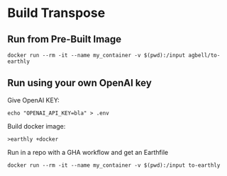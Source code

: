<!-- markdownlint-disable -->
# Build Transpose

## Run from Pre-Built Image

```
docker run --rm -it --name my_container -v $(pwd):/input agbell/to-earthly
```

## Run using your own OpenAI key

Give OpenAI KEY:
```
echo "OPENAI_API_KEY=bla" > .env
```

Build docker image:
```
>earthly +docker
```
Run in a repo with a GHA workflow and get an Earthfile
```
docker run --rm -it --name my_container -v $(pwd):/input to-earthly
```
